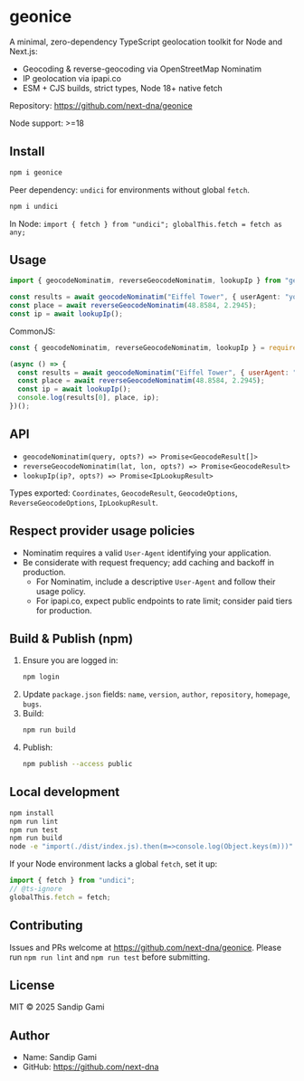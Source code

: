 # geonice

A minimal, zero-dependency TypeScript geolocation toolkit for Node and Next.js:

- Geocoding & reverse-geocoding via OpenStreetMap Nominatim
- IP geolocation via ipapi.co
- ESM + CJS builds, strict types, Node 18+ native fetch

Repository: https://github.com/next-dna/geonice

Node support: >=18

## Install

```bash
npm i geonice
```

Peer dependency: `undici` for environments without global `fetch`.

```bash
npm i undici
```

In Node: `import { fetch } from "undici"; globalThis.fetch = fetch as any;`

## Usage

```ts
import { geocodeNominatim, reverseGeocodeNominatim, lookupIp } from "geonice";

const results = await geocodeNominatim("Eiffel Tower", { userAgent: "your-app/1.0" });
const place = await reverseGeocodeNominatim(48.8584, 2.2945);
const ip = await lookupIp();
```

CommonJS:

```js
const { geocodeNominatim, reverseGeocodeNominatim, lookupIp } = require("geonice");

(async () => {
  const results = await geocodeNominatim("Eiffel Tower", { userAgent: "your-app/1.0" });
  const place = await reverseGeocodeNominatim(48.8584, 2.2945);
  const ip = await lookupIp();
  console.log(results[0], place, ip);
})();
```

## API

- `geocodeNominatim(query, opts?) => Promise<GeocodeResult[]>`
- `reverseGeocodeNominatim(lat, lon, opts?) => Promise<GeocodeResult>`
- `lookupIp(ip?, opts?) => Promise<IpLookupResult>`

Types exported: `Coordinates`, `GeocodeResult`, `GeocodeOptions`, `ReverseGeocodeOptions`, `IpLookupResult`.

## Respect provider usage policies

- Nominatim requires a valid `User-Agent` identifying your application.
- Be considerate with request frequency; add caching and backoff in production.
  - For Nominatim, include a descriptive `User-Agent` and follow their usage policy.
  - For ipapi.co, expect public endpoints to rate limit; consider paid tiers for production.

## Build & Publish (npm)

1. Ensure you are logged in:
   ```bash
   npm login
   ```
2. Update `package.json` fields: `name`, `version`, `author`, `repository`, `homepage`, `bugs`.
3. Build:
   ```bash
   npm run build
   ```
4. Publish:
   ```bash
   npm publish --access public
   ```

## Local development

```bash
npm install
npm run lint
npm run test
npm run build
node -e "import(./dist/index.js).then(m=>console.log(Object.keys(m)))"
```

If your Node environment lacks a global `fetch`, set it up:

```ts
import { fetch } from "undici";
// @ts-ignore
globalThis.fetch = fetch;
```

## Contributing

Issues and PRs welcome at https://github.com/next-dna/geonice. Please run `npm run lint` and `npm run test` before submitting.

## License

MIT © 2025 Sandip Gami

## Author

- Name: Sandip Gami
- GitHub: https://github.com/next-dna
